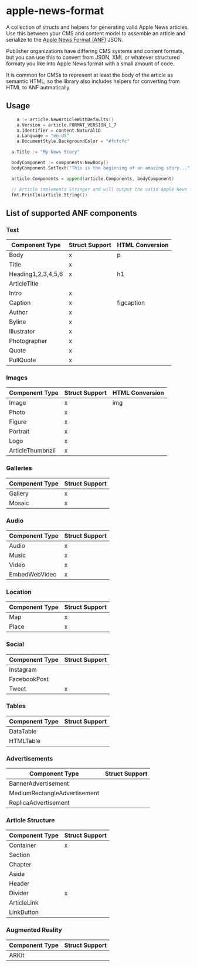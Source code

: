 # apple-news-format

A collection of structs and helpers for generating valid Apple News articles. Use this between your CMS and content model to assemble an article and serialize to the [Apple News Format (ANF)](https://developer.apple.com/documentation/apple_news/apple_news_format) JSON.

Publisher organizations have differing CMS systems and content formats, but you can use this to convert from JSON, XML or whatever structured formaty you like into Apple News format with a small amount of code.

It is common for CMSs to represent at least the body of the article as semantic HTML, so the library also includes helpers for converting from HTML to ANF autmatically. 

## Usage
```go
	a := article.NewArticleWithDefaults()
	a.Version = article.FORMAT_VERSION_1_7
	a.Identifier = content.NaturalID
	a.Language = "en-US"
	a.DocumentStyle.BackgroundColor = "#fcfcfc"

  a.Title := "My News Story"

  bodyComponent := components.NewBody()
  bodyComponent.SetText("This is the beginning of an amazing story...")

  article.Components = append(article.Components, bodyComponent) 

  // Article implements Stringer and will output the valid Apple News format
  fmt.Println(article.String())
```

## List of supported ANF components

### Text
|Component Type|Struct Support|HTML Conversion|
|---|---|---|
|Body|x|p|
|Title|x||
|Heading1,2,3,4,5,6|x|h1|
|ArticleTitle||
|Intro|x||
|Caption|x|figcaption|
|Author|x||
|Byline|x||
|Illustrator|x||
|Photographer|x||
|Quote|x||
|PullQuote|x||

### Images
|Component Type|Struct Support|HTML Conversion| 
|---|---|---|
|Image|x|img|
|Photo|x||
|Figure|x||
|Portrait|x||
|Logo|x||
|ArticleThumbnail|x||

### Galleries
|Component Type|Struct Support|
|---|---|
|Gallery|x|
|Mosaic|x|

### Audio
|Component Type|Struct Support|
|---|---|
|Audio|x|
|Music|x|
|Video|x|
|EmbedWebVideo|x|

### Location
|Component Type|Struct Support|
|---|---|
|Map|x|
|Place|x|

### Social
|Component Type|Struct Support|
|---|---|
|Instagram||
|FacebookPost||
|Tweet|x|

### Tables
|Component Type|Struct Support|
|---|---|
|DataTable||
|HTMLTable||

### Advertisements
|Component Type|Struct Support|
|---|---|
|BannerAdvertisement||
|MediumRectangleAdvertisement||
|ReplicaAdvertisement||

### Article Structure
|Component Type|Struct Support|
|---|---|
|Container|x|
|Section||
|Chapter||
|Aside||
|Header||
|Divider|x|
|ArticleLink||
|LinkButton||

### Augmented Reality
|Component Type|Struct Support|
|---|---|
|ARKit||
